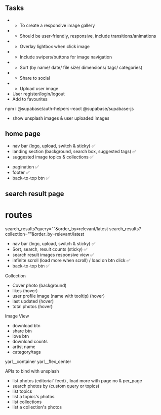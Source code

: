## Tasks

- * To create a responsive image gallery
- * Should be user-friendly, responsive, include transitions/animations
- * Overlay lightbox when click image
- * Include swipers/buttons for image navigation 
- * Sort (by name/ date/ file size/ dimensions/ tags/ categories)
- * Share to social
- * Upload user image
- User register/login/logout
- Add to favourites

npm i @supabase/auth-helpers-react @supabase/supabase-js

- show unsplash images & user uploaded images


## home page
- nav bar (logo, upload, switch & sticky) ✅
- landing section (background, search box, suggested tags) ✅
- suggested image topics & collections ✅
<!-- - Sort -->
<!-- - suggested random images gallery view -->
- pagination ✅
- footer ✅
- back-to-top btn ✅

## search result page

# routes
search_results?query=""&order_by=relevant/latest
search_results?collection=""&order_by=relevant/latest

- nav bar (logo, upload, switch & sticky) ✅
- Sort, search, result counts (sticky) ✅
- search result images responsive view ✅
- infinite scroll (load more when scroll) / load on btn click ✅
- back-to-top btn ✅


Collection
- Cover photo (background)
- likes (hover)
- user profile image (name with tooltip) (hover)
- last updated (hover)
- total photos (hover)



Image View
- download btn
- share btn
- love btn
- download counts
- artist name
- category/tags


yarl__container yarl__flex_center

APIs to bind with unsplash
- list photos (editorial' feed) , load more with page no & per_page
- search photos by (custom query or topics)
- list topics
- list a topics's photos
- list collections
- list a collection's photos


